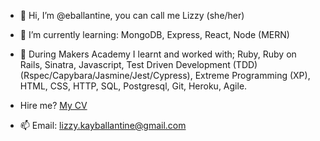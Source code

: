- 👋 Hi, I’m @eballantine, you can call me Lizzy (she/her)

- 🌱 I’m currently learning: MongoDB, Express, React, Node (MERN)
- 🌲 During Makers Academy I learnt and worked with; Ruby, Ruby on Rails, Sinatra, Javascript, Test Driven Development (TDD) (Rspec/Capybara/Jasmine/Jest/Cypress), Extreme Programming (XP), HTML, CSS, HTTP, SQL, Postgresql, Git, Heroku, Agile.
- Hire me? [My CV](https://github.com/eballantine/CV)
- 📫 Email: lizzy.kayballantine@gmail.com
